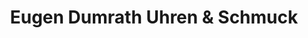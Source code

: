 ---
title: "Eugen Dumrath Uhren & Schmuck"
url: /neuruppin/eugen-dumrath-uhren-und-schmuck/
shop: Schmuck
---